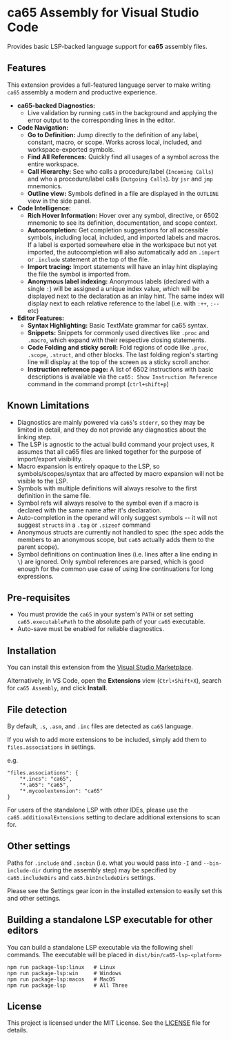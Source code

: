 # ca65 Assembly for Visual Studio Code

Provides basic LSP-backed language support for **ca65** assembly files.

## Features

This extension provides a full-featured language server to make writing `ca65` assembly a modern and productive experience.

* **ca65-backed Diagnostics:**
    * Live validation by running `ca65` in the background and applying the error output to the corresponding lines in the editor.
* **Code Navigation:**
    * **Go to Definition:** Jump directly to the definition of any label, constant, macro, or scope. Works across local, included, and workspace-exported symbols.
    * **Find All References:** Quickly find all usages of a symbol across the entire workspace.
    * **Call Hierarchy:** See who calls a procedure/label (`Incoming Calls`) and who a procedure/label calls (`Outgoing Calls`).  by `jsr` and `jmp` mnemonics.
    * **Outline view:** Symbols defined in a file are displayed in the `OUTLINE` view in the side panel.
* **Code Intelligence:**
    * **Rich Hover Information:** Hover over any symbol, directive, or 6502 mnemonic to see its definition, documentation, and scope context.
    * **Autocompletion:** Get completion suggestions for all accessible symbols, including local, included, and imported labels and macros. If a label is exported somewhere else in the workspace but not yet imported, the autocompletion will also automatically add an `.import` or `.include` statement at the top of the file.
    * **Import tracing:** Import statements will have an inlay hint displaying the file the symbol is imported from.
    * **Anonymous label indexing:** Anonymous labels (declared with a single `:`) will be assigned a unique index value, which will be displayed next to the declaration as an inlay hint. The same index will display next to each relative reference to the label (i.e. with `:++`, `:--` etc) 
* **Editor Features:**
    * **Syntax Highlighting:** Basic TextMate grammar for ca65 syntax.
    * **Snippets:** Snippets for commonly used directives like `.proc` and `.macro`, which expand with their respective closing statements.
    * **Code Folding and sticky scroll:** Fold regions of code like `.proc`, `.scope`, `.struct`, and other blocks. The last folding region's starting line will display at the top of the screen as a sticky scroll anchor.
    * **Instruction reference page:** A list of 6502 instructions with basic descriptions is available via the `ca65: Show Instruction Reference` command in the command prompt (`ctrl+shift+p`)
    
## Known Limitations

* Diagnostics are mainly powered via `ca65`'s `stderr`, so they may be limited in detail, and they do not provide any diagnostics about the linking step.
* The LSP is agnostic to the actual build command your project uses, it assumes that all ca65 files are linked together for the purpose of import/export visibility.
* Macro expansion is entirely opaque to the LSP, so symbols/scopes/syntax that are affected by macro expansion will not be visible to the LSP.
* Symbols with multiple definitions will always resolve to the first definition in the same file.
* Symbol refs will always resolve to the symbol even if a macro is declared with the same name after it's declaration.
* Auto-completion in the operand will only suggest symbols -- it will not suggest `struct`s in a `.tag` or `.sizeof` command
* Anonymous structs are currently not handled to spec (the spec adds the members to an anonymous scope, but `ca65` actually adds them to the parent scope).
* Symbol definitions on continuation lines (i.e. lines after a line ending in `\`) are ignored. Only symbol references are parsed, which is good enough for the common use case of using line continuations for long expressions.

## Pre-requisites
- You must provide the `ca65` in your system's `PATH` or set setting `ca65.executablePath` to the absolute path of your `ca65` executable.
- Auto-save must be enabled for reliable diagnostics.

## Installation

You can install this extension from the [Visual Studio Marketplace](https://marketplace.visualstudio.com/items?itemName=hobbett.ca65-vscode-extension).

Alternatively, in VS Code, open the **Extensions** view (`Ctrl+Shift+X`), search for `ca65 Assembly`, and click **Install**.

## File detection

By default, `.s`, `.asm`, and `.inc` files are detected as `ca65` language.

If you wish to add more extensions to be included, simply add them to `files.associations` in settings.

e.g.
```
"files.associations": {
    "*.incs": "ca65",
    "*.a65": "ca65",
    "*.mycoolextension": "ca65"
}
```

For users of the standalone LSP with other IDEs, please use the `ca65.additionalExtensions` setting to declare additional extensions to scan for.

## Other settings

Paths for `.include` and `.incbin` (i.e. what you would pass into `-I` and `--bin-include-dir` during the assembly step) may be specified by `ca65.includeDirs` and `ca65.binIncludeDirs` settings.

Please see the Settings gear icon in the installed extension to easily set this and other settings.

## Building a standalone LSP executable for other editors
You can build a standalone LSP executable via the following shell commands. The executable will be placed in `dist/bin/ca65-lsp-<platform>` 
```
npm run package-lsp:linux   # Linux
npm run package-lsp:win     # Windows
npm run package-lsp:macos   # MacOS
npm run package-lsp         # All Three
```
## License

This project is licensed under the MIT License. See the [LICENSE](LICENSE) file for details.
